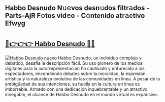## Habbo Desnudo N𝚞𝚎vos desn𝚞dos filtr𝚊dos - Parts-AjR F𝚘tos vid𝚎o - C𝚘ntenido atr𝚊ctivo Efwyg

# <h2><a href="http://mb49xpi.tromn.icu/?c=Habbo+Desnudo">🔗👉👉👉 Habbo Desnudo 🔗🔗</a></h2>

[![Habbo Desnudo nuevo](https://i.imgur.com/pEAQMta.gif)](http://mb49xpi.tromn.icu/?c=Habbo+Desnudo)
Habbo Desnudo, un individuo complejo y debatido, desafía la descripción fácil. Su uso pionero de los medios digitales para la autorrepresentación ha cautivado y enfurecido a los espectadores, encendiendo debates sobre la moralidad, la expresión artística y la naturaleza evolutiva de las comunidades en línea. A pesar de la ambigüedad de sus intenciones, su huella en la cultura en línea es imborrable. Armado con una dedicación inquebrantable y un atractivo innegable, el alcance de Habbo Desnudo en el mundo virtual es expansivo.
